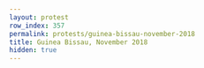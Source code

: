 ```yaml
---
layout: protest
row_index: 357
permalink: protests/guinea-bissau-november-2018
title: Guinea Bissau, November 2018
hidden: true
---
```

